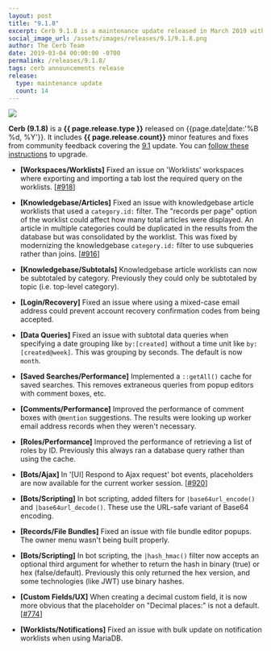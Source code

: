 ```yaml
---
layout: post
title: "9.1.8"
excerpt: Cerb 9.1.8 is a maintenance update released in March 2019 with 14 minor features and fixes from community feedback.
social_image_url: /assets/images/releases/9.1/9.1.8.png
author: The Cerb Team
date: 2019-03-04 00:00:00 -0700
permalink: /releases/9.1.8/
tags: cerb announcements release
release:
  type: maintenance update
  count: 14
---
```


<div class="cerb-screenshot">
<img src="{{page.social_image_url}}" class="screenshot">
</div>

**Cerb (9.1.8)** is a **{{ page.release.type }}** released on {{page.date|date:'%B %d, %Y'}}. It includes **{{ page.release.count}}** minor features and fixes from community feedback covering the [9.1](/releases/9.1/) update.  You can [follow these instructions](/docs/upgrading/) to upgrade.

* **[Workspaces/Worklists]** Fixed an issue on 'Worklists' workspaces where exporting and importing a tab lost the required query on the worklists. [[#918](https://github.com/jstanden/cerb/issues/918)]

* **[Knowledgebase/Articles]** Fixed an issue with knowledgebase article worklists that used a `category.id:` filter. The "records per page" option of the worklist could affect how many total articles were displayed. An article in multiple categories could be duplicated in the results from the database but was consolidated by the worklist. This was fixed by modernizing the knowledgebase `category.id:` filter to use subqueries rather than joins. [[#916](https://github.com/jstanden/cerb/issues/916)]

* **[Knowledgebase/Subtotals]** Knowledgebase article worklists can now be subtotaled by category. Previously they could only be subtotaled by topic (i.e. top-level category).

* **[Login/Recovery]** Fixed an issue where using a mixed-case email address could prevent account recovery confirmation codes from being accepted.

* **[Data Queries]** Fixed an issue with subtotal data queries when specifying a date grouping like `by:[created]` without a time unit like `by:[created@week]`. This was grouping by seconds. The default is now `month`.

* **[Saved Searches/Performance]** Implemented a `::getAll()` cache for saved searches. This removes extraneous queries from popup editors with comment boxes, etc.

* **[Comments/Performance]** Improved the performance of comment boxes with `@mention` suggestions. The results were looking up worker email address records when they weren't necessary.

* **[Roles/Performance]** Improved the performance of retrieving a list of roles by ID. Previously this always ran a database query rather than using the cache.

* **[Bots/Ajax]** In '[UI] Respond to Ajax request' bot events, placeholders are now available for the current worker session. [[#920](https://github.com/jstanden/cerb/issues/920)]

* **[Bots/Scripting]** In bot scripting, added filters for `|base64url_encode()` and `|base64url_decode()`. These use the URL-safe variant of Base64 encoding.

* **[Records/File Bundles]** Fixed an issue with file bundle editor popups. The owner menu wasn't being built properly.

* **[Bots/Scripting]** In bot scripting, the `|hash_hmac()` filter now accepts an optional third argument for whether to return the hash in binary (true) or hex (false/default). Previously this only returned the hex version, and some technologies (like JWT) use binary hashes.

* **[Custom Fields/UX]** When creating a decimal custom field, it is now more obvious that the placeholder on "Decimal places:" is not a default. [[#774](https://github.com/jstanden/cerb/issues/774)]

* **[Worklists/Notifications]** Fixed an issue with bulk update on notification worklists when using MariaDB.

